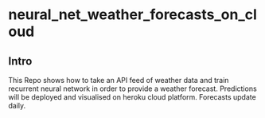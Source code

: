 # neural_net_weather_forecasts_on_cloud


## Intro
This Repo shows how to take an API feed of weather data and train recurrent neural network in order to provide a weather forecast. Predictions will be deployed and visualised on heroku cloud platform. Forecasts update daily.
